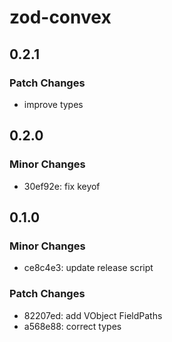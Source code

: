 # zod-convex

## 0.2.1

### Patch Changes

- improve types

## 0.2.0

### Minor Changes

- 30ef92e: fix keyof

## 0.1.0

### Minor Changes

- ce8c4e3: update release script

### Patch Changes

- 82207ed: add VObject FieldPaths
- a568e88: correct types
